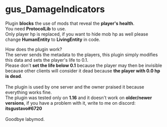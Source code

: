 # gus_DamageIndicators
Plugin <b>blocks</b> the use of mods that reveal the <b>player's health</b>.<br>
You need <b>ProtocolLib</b> to use.<br>
Only player hp is replaced, if you want to hide mob hp as well please change <b>HumanEntity</b> to <b>LivingEntity</b> in code.<br>

How does the plugin work?<br>
The server sends the metadata to the players, this plugin simply modifies this data and sets the player's life to 0.1.<br>
Please don't <b>set the life below 0.1</b> because the player may then be invisible because other clients will consider it dead because <b>the player with 0.0 hp is dead</b>.
<br>
<br>
The plugin is used by one server and the owner praised it because everything works fine.<br>
The plugin was tested only on <b>1.16</b> and it doesn't work on <b>older/newer versions</b>, if you have a problem with it, write to me on discord: <b>itsgustavo#6720</b><br>
<br>
Goodbye labymod.
